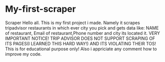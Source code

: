 # My-first-scraper
Scraper
Hello all. This is my first project i made. Namely it scrapes tripadvisor restaurants in which ever city you pick and gets data like:
NAME of restaurant, Email of restaurant,Phone number and city its located it.
VERY IMPORTANT NOTICE!
TRIP ADVISOR DOES NOT SUPPORT SCRAPING OF ITS PAGES(I LEARNED THIS HARD WAY!) AND ITS VIOLATING THEIR TOS!
This is for educational purpose only!
Also i appriciate any comment how to improve my code.
